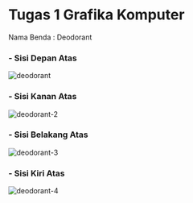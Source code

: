 # Tugas 1 Grafika Komputer
Nama Benda : Deodorant
### - Sisi Depan Atas
![deodorant](https://user-images.githubusercontent.com/90237196/133873211-52a05745-8c01-4579-abca-5ff4ccbba817.jpeg)
### - Sisi Kanan Atas
![deodorant-2](https://user-images.githubusercontent.com/90237196/133873212-1a151aa2-34e0-40ee-85d2-cf1130f8e7d2.jpeg)
### - Sisi Belakang Atas
![deodorant-3](https://user-images.githubusercontent.com/90237196/133873214-17c3cde0-c51b-465f-b475-95cfd96c1b28.jpeg)
### - Sisi Kiri Atas
![deodorant-4](https://user-images.githubusercontent.com/90237196/133873217-6d3028e3-bf23-4e76-8e41-99d96e5c2023.jpeg)
